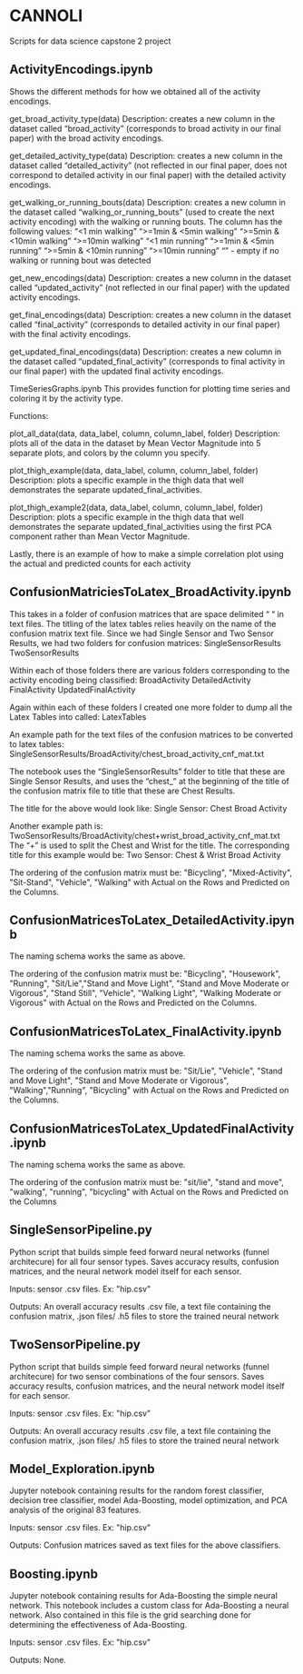 # CANNOLI
Scripts for data science capstone 2 project


## ActivityEncodings.ipynb
Shows the different methods for how we obtained all of the activity encodings.

get_broad_activity_type(data)
Description: creates a new column in the dataset called “broad_activity” (corresponds to broad activity in our final paper) with the broad activity encodings.

get_detailed_activity_type(data)
Description: creates a new column in the dataset called “detailed_activity” (not reflected in our final paper, does not correspond to detailed activity in our final paper) with the detailed activity encodings.

get_walking_or_running_bouts(data)
Description: creates a new column in the dataset called “walking_or_running_bouts” (used to create the next activity encoding) with the walking or running bouts. 
The column has the following values:
“<1 min walking”
“>=1min & <5min walking”
“>=5min & <10min walking”
“>=10min walking”
“<1 min running”
“>=1min & <5min running”
“>=5min & <10min running”
“>=10min running”
“” - empty if no walking or running bout was detected

get_new_encodings(data)
Description: creates a new column in the dataset called “updated_activity” (not reflected in our final paper) with the updated activity encodings.

get_final_encodings(data)
Description: creates a new column in the dataset called “final_activity” (corresponds to detailed activity in our final paper) with the final activity encodings.

get_updated_final_encodings(data)
Description: creates a new column in the dataset called “updated_final_activity” (corresponds to final activity in our final paper) with the updated final activity encodings.

TimeSeriesGraphs.ipynb
This provides function for plotting time series and coloring it by the activity type. 

Functions:

plot_all_data(data, data_label, column, column_label, folder)
Description: plots all of the data in the dataset by Mean Vector Magnitude into 5 separate plots, and colors by the column you specify.

plot_thigh_example(data, data_label, column, column_label, folder)
Description: plots a specific example in the thigh data that well demonstrates the separate updated_final_activities.

plot_thigh_example2(data, data_label, column, column_label, folder)
Description: plots a specific example in the thigh data that well demonstrates the separate updated_final_activities using the first PCA component rather than Mean Vector Magnitude.

Lastly, there is an example of how to make a simple correlation plot using the actual and predicted counts for each activity

## ConfusionMatriciesToLatex_BroadActivity.ipynb
This takes in a folder of confusion matrices that are space delimited “ “ in text files. The titling of the latex tables relies heavily on the name of the confusion matrix text file. Since we had Single Sensor and Two Sensor Results, we had two folders for confusion matrices:
SingleSensorResults
TwoSensorResults

Within each of those folders there are various folders corresponding to the activity encoding being classified:
BroadActivity
DetailedActivity
FinalActivity
UpdatedFinalActivity

Again within each of these folders I created one more folder to dump all the Latex Tables into called:
LatexTables

An example path for the text files of the confusion matrices to be converted to latex tables: 
SingleSensorResults/BroadActivity/chest_broad_activity_cnf_mat.txt

The notebook uses the “SingleSensorResults” folder to title that these are Single Sensor Results, and uses the “chest_” at the beginning of the title of the confusion matrix file to title that these are Chest Results.

The title for the above would look like: Single Sensor: Chest Broad Activity

Another example path is:
TwoSensorResults/BroadActivity/chest+wrist_broad_activity_cnf_mat.txt
The “+” is used to split the Chest and Wrist for the title. The corresponding title for this example would be: Two Sensor: Chest & Wrist Broad Activity

The ordering of the confusion matrix must be: "Bicycling", "Mixed-Activity", "Sit-Stand", "Vehicle", "Walking" with Actual on the Rows and Predicted on the Columns.


## ConfusionMatricesToLatex_DetailedActivity.ipynb
The naming schema works the same as above.

The ordering of the confusion matrix must be: "Bicycling", "Housework", "Running", "Sit/Lie","Stand and Move Light",
                      "Stand and Move Moderate or Vigorous", "Stand Still", "Vehicle",
                      "Walking Light", "Walking Moderate or Vigorous" with Actual on the Rows and Predicted on the Columns.


## ConfusionMatricesToLatex_FinalActivity.ipynb
The naming schema works the same as above.

 The ordering of the confusion matrix must be: "Sit/Lie", "Vehicle", "Stand and Move Light", 
                                              "Stand and Move Moderate or Vigorous", "Walking","Running", "Bicycling" with Actual on the Rows and Predicted on the Columns.


## ConfusionMatricesToLatex_UpdatedFinalActivity.ipynb
The naming schema works the same as above.

The ordering of the confusion matrix must be: "sit/lie", "stand and move", "walking", "running", "bicycling" with Actual on the Rows and Predicted on the Columns

## SingleSensorPipeline.py

Python script that builds simple feed forward neural networks (funnel architecure) for all four sensor types. Saves accuracy results, confusion matrices, and the neural network model itself for each sensor.

Inputs: sensor .csv files. Ex: "hip.csv"

Outputs: An overall accuracy results .csv file, a text file containing the confusion matrix, .json files/ .h5 files to store
the trained neural network

## TwoSensorPipeline.py

Python script that builds simple feed forward neural networks (funnel architecure) for two sensor combinations of the four sensors. Saves accuracy results, confusion matrices, and the neural network model itself for each sensor.

Inputs: sensor .csv files. Ex: "hip.csv"

Outputs: An overall accuracy results .csv file, a text file containing the confusion matrix, .json files/ .h5 files to store
the trained neural network

## Model_Exploration.ipynb

Jupyter notebook containing results for the random forest classifier, decision tree classifier, model Ada-Boosting, model optimization, and PCA analysis of the original 83 features.

Inputs: sensor .csv files. Ex: "hip.csv"

Outputs: Confusion matrices saved as text files for the above classifiers.


## Boosting.ipynb

Jupyter notebook containing results for Ada-Boosting the simple neural network. This notebook includes a custom class for Ada-Boosting a neural network. Also contained in this file is the grid searching done for determining the effectiveness of Ada-Boosting.

Inputs: sensor .csv files. Ex: "hip.csv"

Outputs: None.






